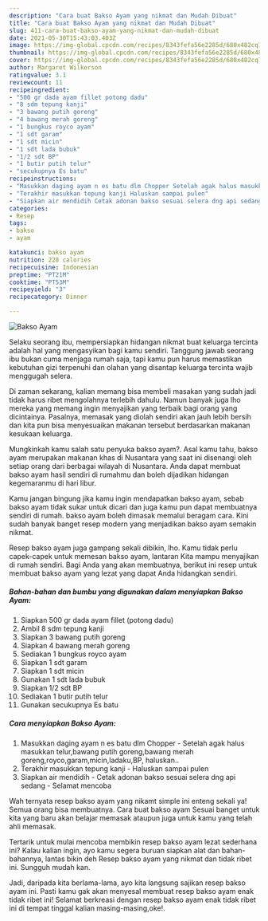 ```yaml
---
description: "Cara buat Bakso Ayam yang nikmat dan Mudah Dibuat"
title: "Cara buat Bakso Ayam yang nikmat dan Mudah Dibuat"
slug: 411-cara-buat-bakso-ayam-yang-nikmat-dan-mudah-dibuat
date: 2021-05-30T15:43:03.403Z
image: https://img-global.cpcdn.com/recipes/8343fefa56e2285d/680x482cq70/bakso-ayam-foto-resep-utama.jpg
thumbnail: https://img-global.cpcdn.com/recipes/8343fefa56e2285d/680x482cq70/bakso-ayam-foto-resep-utama.jpg
cover: https://img-global.cpcdn.com/recipes/8343fefa56e2285d/680x482cq70/bakso-ayam-foto-resep-utama.jpg
author: Margaret Wilkerson
ratingvalue: 3.1
reviewcount: 11
recipeingredient:
- "500 gr dada ayam fillet potong dadu"
- "8 sdm tepung kanji"
- "3 bawang putih goreng"
- "4 bawang merah goreng"
- "1 bungkus royco ayam"
- "1 sdt garam"
- "1 sdt micin"
- "1 sdt lada bubuk"
- "1/2 sdt BP"
- "1 butir putih telur"
- "secukupnya Es batu"
recipeinstructions:
- "Masukkan daging ayam n es batu dlm Chopper Setelah agak halus masukkan telur,bawang putih goreng,bawang merah goreng,royco,garam,micin,ladaku,BP, haluskan.."
- "Terakhir masukkan tepung kanji Haluskan sampai pulen"
- "Siapkan air mendidih Cetak adonan bakso sesuai selera dng api sedang Selamat mencoba"
categories:
- Resep
tags:
- bakso
- ayam

katakunci: bakso ayam 
nutrition: 228 calories
recipecuisine: Indonesian
preptime: "PT21M"
cooktime: "PT53M"
recipeyield: "3"
recipecategory: Dinner

---
```



![Bakso Ayam](https://img-global.cpcdn.com/recipes/8343fefa56e2285d/680x482cq70/bakso-ayam-foto-resep-utama.jpg)

Selaku seorang ibu, mempersiapkan hidangan nikmat buat keluarga tercinta adalah hal yang mengasyikan bagi kamu sendiri. Tanggung jawab seorang ibu bukan cuma menjaga rumah saja, tapi kamu pun harus memastikan kebutuhan gizi terpenuhi dan olahan yang disantap keluarga tercinta wajib menggugah selera.

Di zaman  sekarang, kalian memang bisa membeli masakan yang sudah jadi tidak harus ribet mengolahnya terlebih dahulu. Namun banyak juga lho mereka yang memang ingin menyajikan yang terbaik bagi orang yang dicintainya. Pasalnya, memasak yang diolah sendiri akan jauh lebih bersih dan kita pun bisa menyesuaikan makanan tersebut berdasarkan makanan kesukaan keluarga. 



Mungkinkah kamu salah satu penyuka bakso ayam?. Asal kamu tahu, bakso ayam merupakan makanan khas di Nusantara yang saat ini disenangi oleh setiap orang dari berbagai wilayah di Nusantara. Anda dapat membuat bakso ayam hasil sendiri di rumahmu dan boleh dijadikan hidangan kegemaranmu di hari libur.

Kamu jangan bingung jika kamu ingin mendapatkan bakso ayam, sebab bakso ayam tidak sukar untuk dicari dan juga kamu pun dapat membuatnya sendiri di rumah. bakso ayam boleh dimasak memalui beragam cara. Kini sudah banyak banget resep modern yang menjadikan bakso ayam semakin nikmat.

Resep bakso ayam juga gampang sekali dibikin, lho. Kamu tidak perlu capek-capek untuk memesan bakso ayam, lantaran Kita mampu menyajikan di rumah sendiri. Bagi Anda yang akan membuatnya, berikut ini resep untuk membuat bakso ayam yang lezat yang dapat Anda hidangkan sendiri.

<!--inarticleads1-->

##### Bahan-bahan dan bumbu yang digunakan dalam menyiapkan Bakso Ayam:

1. Siapkan 500 gr dada ayam fillet (potong dadu)
1. Ambil 8 sdm tepung kanji
1. Siapkan 3 bawang putih goreng
1. Siapkan 4 bawang merah goreng
1. Sediakan 1 bungkus royco ayam
1. Siapkan 1 sdt garam
1. Siapkan 1 sdt micin
1. Gunakan 1 sdt lada bubuk
1. Siapkan 1/2 sdt BP
1. Sediakan 1 butir putih telur
1. Gunakan secukupnya Es batu




<!--inarticleads2-->

##### Cara menyiapkan Bakso Ayam:

1. Masukkan daging ayam n es batu dlm Chopper - Setelah agak halus masukkan telur,bawang putih goreng,bawang merah goreng,royco,garam,micin,ladaku,BP, haluskan..
1. Terakhir masukkan tepung kanji - Haluskan sampai pulen
1. Siapkan air mendidih - Cetak adonan bakso sesuai selera dng api sedang - Selamat mencoba




Wah ternyata resep bakso ayam yang nikamt simple ini enteng sekali ya! Semua orang bisa membuatnya. Cara buat bakso ayam Sesuai banget untuk kita yang baru akan belajar memasak ataupun juga untuk kamu yang telah ahli memasak.

Tertarik untuk mulai mencoba membikin resep bakso ayam lezat sederhana ini? Kalau kalian ingin, ayo kamu segera buruan siapkan alat dan bahan-bahannya, lantas bikin deh Resep bakso ayam yang nikmat dan tidak ribet ini. Sungguh mudah kan. 

Jadi, daripada kita berlama-lama, ayo kita langsung sajikan resep bakso ayam ini. Pasti kamu gak akan menyesal membuat resep bakso ayam enak tidak ribet ini! Selamat berkreasi dengan resep bakso ayam enak tidak ribet ini di tempat tinggal kalian masing-masing,oke!.

